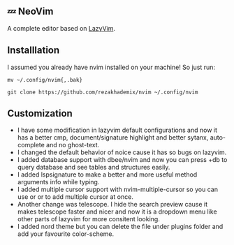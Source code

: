 ## 💤 NeoVim

A complete editor based on [LazyVim](https://github.com/LazyVim/LazyVim).

## Installlation

I assumed you already have nvim installed on your machine! So just run:

```
mv ~/.config/nvim{,.bak}

git clone https://github.com/rezakhademix/nvim ~/.config/nvim
```

## Customization
* I have some modification in lazyvim default configurations and now it has a better cmp, document/signature highlight and better sytanx, auto-complete and no ghost-text.
* I changed the default behavior of noice cause it has so bugs on lazyvim.
* I added database support with dbee/nvim and now you can press <leader>+db to query database and see tables and structures easily.
* I added lspsignature to make a better and more useful method arguments info while typing.
* I added multiple cursor support with nvim-multiple-cursor so you can use <C-j> or <C-k> or <C-leftclick> to add multiple cursor at once.
* Another change was telescope. I hide the search preview cause it makes telescope faster and nicer and now it is a dropdown menu like other parts of lazyvim for more consitent looking.
* I added nord theme but you can delete the file under plugins folder and add your favourite color-scheme.
